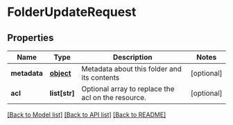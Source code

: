 # FolderUpdateRequest

## Properties
Name | Type | Description | Notes
------------ | ------------- | ------------- | -------------
**metadata** | [**object**](.md) | Metadata about this folder and its contents | [optional] 
**acl** | **list[str]** | Optional array to replace the acl on the resource. | [optional] 

[[Back to Model list]](../README.md#documentation-for-models) [[Back to API list]](../README.md#documentation-for-api-endpoints) [[Back to README]](../README.md)


